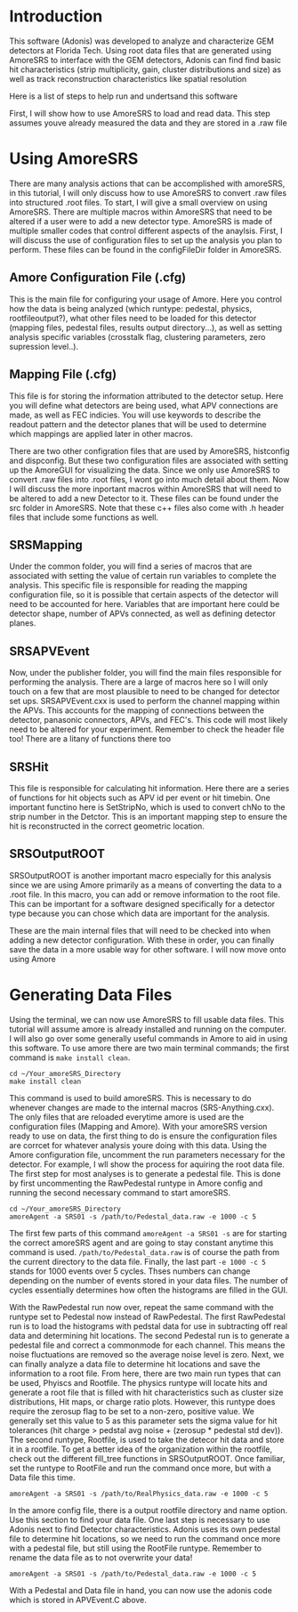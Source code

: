 # Introduction
This software (Adonis) was developed to analyze and characterize GEM detectors at Florida Tech. Using root data files that are generated using AmoreSRS to interface with the GEM detectors, Adonis can find find basic hit characteristics (strip multiplicity, gain, cluster distributions and size) as well as track reconstruction characteristics like spatial resolution

Here is a list of steps to help run and undertsand this software

First, I will show how to use AmoreSRS to load and read data. This step assumes youve already measured the data and they are stored in a .raw file

# Using AmoreSRS
There are many analysis actions that can be accomplished with amoreSRS, in this tutorial, I will only discuss how to use AmoreSRS to convert .raw files into structured .root files. To start, I will give a small overview on using AmoreSRS. There are multiple macros within AmoreSRS that need to be altered if a user were to add a new detector type. AmoreSRS is made of multiple smaller codes that control different aspects of the anaylsis. First, I will discuss the use of configuration files to set up the analysis you plan to perform. These files can be found in the configFileDir folder in AmoreSRS. 

## Amore Configuration File (.cfg)
This is the main file for configuring your usage of Amore. Here you control how the data is being analyzed (which runtype: pedestal, physics, rootfileoutput?), what other files need to be loaded for this detector (mapping files, pedestal files, results output directory...), as well as setting analysis specific variables (crosstalk flag, clustering parameters, zero supression level..). 

## Mapping File (.cfg)
This file is for storing the information attributed to the detector setup. Here you will define what detectors are being used, what APV connections are made, as well as FEC indicies. You will use keywords to describe the readout pattern and the detector planes that will be used to determine which mappings are applied later in other macros. 

There are two other configration files that are used by AmoreSRS, histconfig and dispconfig. But these two configuration files are associated with setting up the AmoreGUI for visualizing the data. Since we only use AmoreSRS to convert .raw files into .root files, I wont go into much detail about them. Now I will discuss the more inportant macros within AmoreSRS that will need to be altered to add a new Detector to it. These files can be found under the src folder in AmoreSRS. Note that these c++ files also come with .h header files that include some functions as well.

## SRSMapping
Under the common folder, you will find a series of macros that are associated with setting the value of certain run variables to complete the analysis. This specific file is responsible for reading the mapping configuration file, so it is possible that certain aspects of the detector will need to be accounted for here. Variables that are important here could be detector shape, number of APVs connected, as well as defining detector planes. 

## SRSAPVEvent
Now, under the publisher folder, you will find the main files responsible for performing the analysis. There are a large of macros here so I will only touch on a few that are most plausible to need to be changed for detector set ups. SRSAPVEvent.cxx is used to perform the channel mapping within the APVs. This accounts for the mapping of connections between the detector, panasonic connectors, APVs, and FEC's. This code will most likely need to be altered for your experiment. Remember to check the header file too! There are a litany of functions there too

## SRSHit
This file is responsible for calculating hit information. Here there are a series of functions for hit objects such as APV id per event or hit timebin. One important functino here is SetStripNo, which is used to convert chNo to the strip number in the Detctor. This is an important mapping step to ensure the hit is reconstructed in the correct geometric location. 

## SRSOutputROOT
SRSOutputROOT is another important macro especially for this analysis since we are using Amore primarily as a means of converting the data to a .root file. In this macro, you can add or remove information to the root file. This can be important for a software designed specifically for a detector type because you can chose which data are important for the analysis.

These are the main internal files that will need to be checked into when adding a new detector configuration. With these in order, you can finally save the data in a more usable way for other software. I will now move onto using Amore

# Generating Data Files
Using the terminal, we can now use AmoreSRS to fill usable data files. This tutorial will assume amore is already installed and running on the computer. I will also go over some generally useful commands in Amore to aid in using this software. To use amore there are two main terminal commands; the first command is `make install clean`.
```
cd ~/Your_amoreSRS_Directory
make install clean
```
This command is used to build amoreSRS. This is necessary to do whenever changes are made to the internal macros (SRS-Anything.cxx). The only files that are reloaded everytime amore is used are the configuration files (Mapping and Amore). With your amoreSRS version ready to use on data, the first thing to do is ensure the configuration files are corrcet for whatever analysis youre doing with this data. Using the Amore configuration file, uncomment the run parameters necessary for the detector. For example, I wll show the process for aquiring the root data file. The first step for most analyses is to generate a pedestal file. This is done by first uncommenting the RawPedestal runtype in Amore config and running the second necessary command to start amoreSRS.
```
cd ~/Your_amoreSRS_Directory
amoreAgent -a SRS01 -s /path/to/Pedestal_data.raw -e 1000 -c 5
```
The first few parts of this command `amoreAgent -a SRS01 -s` are for starting the correct amoreSRS agent and are going to stay constant anytime this command is used. `/path/to/Pedestal_data.raw` is of course the path from the current directory to the data file. Finally, the last part `-e 1000 -c 5` stands for 1000 events over 5 cycles. Thses numbers can change depending on the number of events stored in your data files. The number of cycles essentially determines how often the histograms are filled in the GUI.

With the RawPedestal run now over, repeat the same command with the runtype set to Pedestal now instead of RawPedestal. The first RawPedestal run is to load the histograms with pedstal data for use in subtracting off real data and determining hit locations. The second Pedestal run is to generate a pedestal file and correct a commonmode for each channel. This means the noise fluctuations are removed so the average noise level is zero. Next, we can finally analyze a data file to determine hit locations and save the information to a root file. From here, there are two main run types that can be used, Phyiscs and Rootfile. The physics runtype will locate hits and generate a root file that is filled with hit characteristics such as cluster size distributions, Hit maps, or charge ratio plots. However, this runtype does require the zerosup flag to be set to a non-zero, positive value. We generally set this value to 5 as this parameter sets the sigma value for hit tolerances (hit charge > pedstal avg noise + (zerosup * pedestal std dev)). The second runtype, Rootfile, is used to take the detecor hit data and store it in a rootfile. To get a better idea of the organization within the rootfile, check out the different fill_tree functions in SRSOutputROOT. Once familiar, set the runtype to RootFile and run the command once more, but with a Data file this time.
```
amoreAgent -a SRS01 -s /path/to/RealPhysics_data.raw -e 1000 -c 5
```
In the amore config file, there is a output rootfile directory and name option. Use this section to find your data file. One last step is necessary to use Adonis next to find Detector characteristics. Adonis uses its own pedestal file to determine hit locations, so we need to run the command once more with a pedestal file, but still using the RootFile runtype. Remember to rename the data file as to not overwrite your data!
```
amoreAgent -a SRS01 -s /path/to/Pedestal_data.raw -e 1000 -c 5
```
With a Pedestal and Data file in hand, you can now use the adonis code which is stored in APVEvent.C above.





